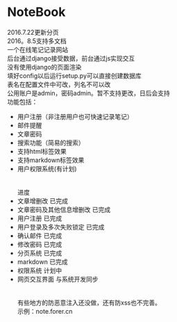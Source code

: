 # NoteBook<br>
2016.7.22更新分页<br>
2016。8.5支持多文档<br>
一个在线笔记记录网站<br>
后台通过django接受数据，前台通过js实现交互<br>
没有使用django的页面渲染<br>
填好config以后运行setup.py可以直接创建数据库<br>
表名在配置文件中可改，列名不可以改<br>
公用账户是admin，密码admin。暂不支持更改，日后会支持<br>
功能包括：<br>
* 用户注册（非注册用户也可快速记录笔记）
* 邮件提醒
* 文章密码
* 搜索功能（简易的搜索）
* 支持html标签效果
* 支持markdown标签效果
* 用户权限系统(有计划)<br><br><br>
进度
* 文章增删改 已完成
* 文章密码及其他信息增删改 已完成
* 用户注册 已完成
* 用户登录及多次失败锁定 已完成
* 确认邮件 已完成
* 修改密码 已完成
* 分页系统 已完成
* markdown 已完成
* 权限系统 计划中
* 网页交互界面 与系统开发同步<br><br><br>
有些地方的防恶意注入还没做，还有防xss也不完善。<br>
示例：note.forer.cn<br>
